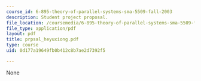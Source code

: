 ```yaml
---
course_id: 6-895-theory-of-parallel-systems-sma-5509-fall-2003
description: Student project proposal.
file_location: /coursemedia/6-895-theory-of-parallel-systems-sma-5509-fall-2003/0d177a19649fb0b412c8b7ae2d7392f5_prpsal_heyuxiong.pdf
file_type: application/pdf
layout: pdf
title: prpsal_heyuxiong.pdf
type: course
uid: 0d177a19649fb0b412c8b7ae2d7392f5

---
```

None